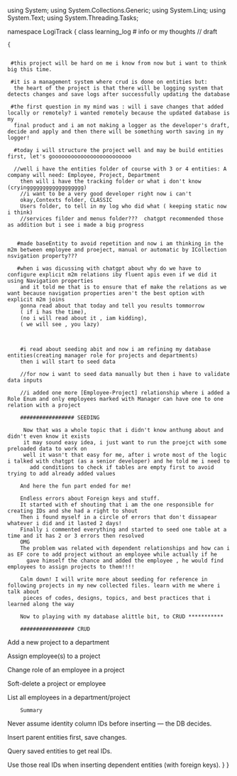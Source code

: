 ﻿using System;
using System.Collections.Generic;
using System.Linq;
using System.Text;
using System.Threading.Tasks;

namespace LogiTrack
{
    class learning_log
    # info or my thoughts                       // draft
   
    {

     
     #this project will be hard on me i know from now but i want to think big this time.

     #it is a management system where crud is done on entities but: 
      the heart of the project is that there will be logging system that detects changes and save logs after successfully updating the database

     #the first question in my mind was : will i save changes that added locally or remotely? i wanted remotely because the updated database is my 
      final product and i am not making a logger as the developer's draft, decide and apply and then there will be something worth saving in my logger!

      #today i will structure the project well and may be build entities first, let's gooooooooooooooooooooooooo

      //well i have the entities folder of course with 3 or 4 entities: A company will need: Employee, Project, Department
        then will i have the tracking folder or what i don't know (cryingggggggggggggggggg)
        //i want to be a very good developer right now i can't
        okay,Contexts folder, CLASSIC
        Users folder, to tell in my log who did what ( keeping static now i think)
        //services filder and menus folder???  chatgpt recommended those as addition but i see i made a big progress


       #made baseEntity to avoid repetition and now i am thinking in the m2m between employee and proeject, manual or automatic by ICollection nsvigation property???
       
       #when i was dicussing with chatgpt about why do we have to configure explicit m2m relations iby fluent apis even if we did it using Navigation properties
        and it told me that is to ensure that ef make the relations as we want because navigation properties aren't the best option with explicit m2m joins
        gonna read about that today and tell you results tommorrow 
        ( if i has the time), 
        (no i will read about it , iam kidding), 
        ( we will see , you lazy)



        #i read about seeding abit and now i am refining my database entities(creating manager role for projects and departments)
        then i will start to seed data

        //for now i want to seed data manually but then i have to validate data inputs

        //i added one more [Employee-Project] relationship where i added a Role Enum and only employees marked with Manager can have one to one relation with a project

        ################# SEEDING

         Now that was a whole topic that i didn't know anthung about and didn't even know it exists
         it may sound easy idea, i just want to run the proejct with some preloaded data to work on
         well it wasn't that easy for me, after i wrote most of the logic i talked with chatgpt (as a senior developer) and he told me i need to 
           add conditions to check if tables are empty first to avoid trying to add already added values

        And here the fun part ended for me!

        Endless errors about Foreign keys and stuff. 
        It started with ef shouting that i am the one responsible for creating IDs and she had a right to shout
        Then i found myself in a circle of errors that don't dissapear whatever i did and it lasted 2 days!
        Finally i commented everything and started to seed one table at a time and it has 2 or 3 errors then resolved
        OMG
        The problem was related with dependent relationships and how can i as EF core to add project without an employee while actually if he 
          gave himself the chance and added the employee , he would find employees to assign projects to them!!!!

        Calm down! I will write more about seeding for reference in following projects in my new collected files. learn with me where i talk about 
         pieces of codes, designs, topics, and best practices that i learned along the way

        Now to playing with my database alittle bit, to CRUD ***********
         
        ################# CRUD
       






Add a new project to a department

Assign employee(s) to a project

Change role of an employee in a project

Soft-delete a project or employee

List all employees in a department/project





        

        Summary
Never assume identity column IDs before inserting — the DB decides.

Insert parent entities first, save changes.

Query saved entities to get real IDs.

Use those real IDs when inserting dependent entities (with foreign keys).
    }
}
